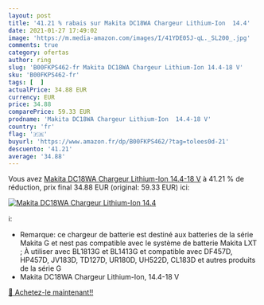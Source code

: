 ```yaml
---
layout: post
title: '41.21 % rabais sur Makita DC18WA Chargeur Lithium-Ion  14.4'
date: 2021-01-27 17:49:02
image: 'https://m.media-amazon.com/images/I/41YDE05J-qL._SL200_.jpg'
comments: true
category: ofertas
author: ring
slug: 'B00FKPS462-fr Makita DC18WA Chargeur Lithium-Ion 14.4-18 V'
sku: 'B00FKPS462-fr'
tags: [  ]
actualPrice: 34.88 EUR
currency: EUR
price: 34.88
comparePrice: 59.33 EUR
prodname: 'Makita DC18WA Chargeur Lithium-Ion  14.4-18 V'
country: 'fr'
flag: '🇫🇷'
buyurl: 'https://www.amazon.fr/dp/B00FKPS462/?tag=tolees0d-21'
descuento: '41.21'
average: '34.88'
---
```


Vous avez [Makita DC18WA Chargeur Lithium-Ion  14.4-18 V](https://www.amazon.fr/dp/B00FKPS462/?tag=tolees0d-21)  à  41.21 % de réduction, prix final  34.88 EUR (original: 59.33 EUR) ici:

[![Makita DC18WA Chargeur Lithium-Ion  14.4](https://m.media-amazon.com/images/I/41YDE05J-qL._SL200_.jpg)](https://www.amazon.fr/dp/B00FKPS462/?tag=tolees0d-21)

ℹ️:

- Remarque: ce chargeur de batterie est destiné aux batteries de la série Makita G et nest pas compatible avec le système de batterie Makita LXT ; À utiliser avec BL1813G et BL1413G et compatible avec DF457D, HP457D, JV183D, TD127D, UR180D, UH522D, CL183D et autres produits de la série G
- Makita DC18WA Chargeur Lithium-Ion, 14.4-18 V

[🛒 Achetez-le maintenant!!](https://www.amazon.fr/dp/B00FKPS462/?tag=tolees0d-21)
